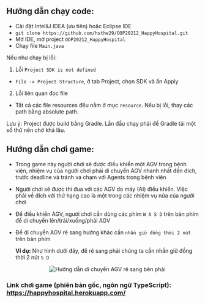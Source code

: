 ## Hướng dẫn chạy code:
- Cài đặt IntelliJ IDEA (ưu tiên) hoặc Eclipse IDE
- `git clone https://github.com/hsthe29/OOP20212_HappyHospital.git`
- Mở IDE, mở project `OOP20212_HappyHospital`
- Chạy file `Main.java`

Nếu như chạy bị lỗi:
1. Lỗi `Project SDK is not defined`
- `File -> Project Structure`, ở tab Project, chọn SDK và ấn Apply
2. Lỗi liên quan đọc file
- Tất cả các file resources đều nằm ở mục `resource`. Nếu bị lỗi, thay các path bằng absolute path.

Lưu ý: Project được build bằng Gradle. Lần đầu chạy phải để Gradle tải một số thứ nên chờ khá lâu.

## Hướng dẫn chơi game:
- Trong game này người chơi sẽ được điều khiển một AGV trong bệnh viện, nhiệm vụ của người chơi phải di chuyển AGV nhanh nhất đến đích, trước deadline và tránh va chạm với Agents trong bệnh viện
- Người chơi sẽ được thi đua với các AGV do máy (AI) điều khiển. Việc phải về đích với thứ hạng cao là một trong các nhiệm vụ nữa của người chơi
- Để điều khiển AGV, người chơi cần dùng các phím `W A S D` trên bàn phím để di chuyển lên/trái/xuống/phải AGV
- Để di chuyển AGV rẽ sang hướng khác cần `nhấn giữ đồng thời 2 nút` trên bàn phím

  **Ví dụ:** Như hình dưới đây, để rẽ sang phải chúng ta cần nhấn giữ đồng thời 2 nút `S D`
  <p align="center">
    <img src="https://i.imgur.com/b9Dh1t8.png" alt="Hướng dẫn di chuyển AGV rẽ sang bên phải"/>
  </p>


### Link chơi game (phiên bản gốc, ngôn ngữ TypeScript): https://happyhospital.herokuapp.com/